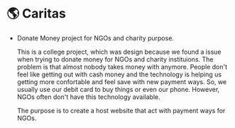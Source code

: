 # :earth_americas: Caritas
- Donate Money project for NGOs and charity purpose.

  This is a college project, which was design because we found a issue when trying to donate money for NGOs and charity instituions. The problem is that almost nobody takes money with anymore. People don't feel like getting out with cash money and the technology is helping us getting more confortable and feel save with new payment ways. So, we usually use our debit card to buy things or even our phone. However, NGOs often don't have this technology available.

  The purpose is to create a host website that act with payment ways for NGOs.
